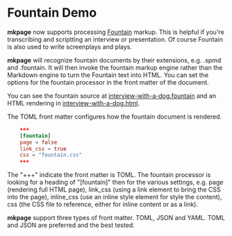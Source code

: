 
# Fountain Demo

**mkpage** now supports processing [Fountain](https://fountain.io) markup.
This is helpful if you're transcribing and scriptting an interview or presentation. Of course Fountain is also used to write screenplays and plays.

**mkpage** will recognize fountain documents by their extensions, e.g. .spmd and .fountain. It will then invoke the fountain markup engine rather than the Markdown engine to turn the Fountain text into HTML. You can set the options for the fountain processor in the front matter of the document.

You can see the fountain source at [interview-with-a-dog.fountain](interview-with-a-dog.fountain) and an HTML rendering in [interview-with-a-dog.html](interview-with-a-dog.html).


The TOML front matter configures how the fountain document is rendered.

```TOML
    +++
    [fountain]
    page = false
    link_css = true
    css = "fountain.css"
    +++
```

The "+++" indicate the front matter is TOML. The fountain processor is looking for a heading of "[fountain]" then for the various settings, e.g. page (rendering full HTML page), link_css (using a link element to bring the CSS into the page), inline_css (use an inline style element for style the content), css (the CSS file to reference, either for inline content or as a link).

**mkpage** support three types of front matter. TOML, JSON and YAML. TOML and JSON are preferred and the best tested.


